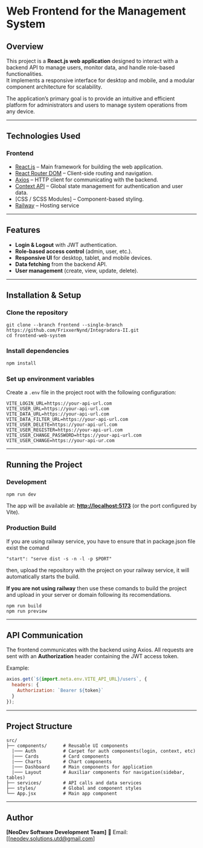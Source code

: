 
# Web Frontend for the Management System

## Overview
This project is a **React.js web application** designed to interact with a backend API to manage users, monitor data, and handle role-based functionalities.  
It implements a responsive interface for desktop and mobile, and a modular component architecture for scalability.

The application’s primary goal is to provide an intuitive and efficient platform for administrators and users to manage system operations from any device.

---

## Technologies Used

### **Frontend**
- [React.js](https://es.react.dev/) – Main framework for building the web application.
- [React Router DOM](https://reactrouter.com/) – Client-side routing and navigation.
- [Axios](https://axios-http.com/) – HTTP client for communicating with the backend.
- [Context API](https://react.dev/reference/react/useContext) – Global state management for authentication and user data.
- [CSS / SCSS Modules] – Component-based styling.
- [Railway]() – Hosting service

---

## Features
- **Login & Logout** with JWT authentication.
- **Role-based access control** (admin, user, etc.).
- **Responsive UI** for desktop, tablet, and mobile devices.
- **Data fetching** from the backend API.
- **User management** (create, view, update, delete).

---

## Installation & Setup

### **Clone the repository**
```
git clone --branch frontend --single-branch https://github.com/FrixxerNynd/Integradora-II.git
cd frontend-web-system
````

### **Install dependencies**

```bash
npm install
```

### **Set up environment variables**

Create a `.env` file in the project root with the following configuration:

```
VITE_LOGIN_URL=https://your-api-url.com 
VITE_USER_URL=https://your-api-url.com
VITE_DATA_URL=https://your-api-url.com
VITE_DATA_FILTER_URL=https://your-api-url.com
VITE_USER_DELETE=https://your-api-url.com
VITE_USER_REGISTER=https://your-api-url.com
VITE_USER_CHANGE_PASSWORD=https://your-api-url.com
VITE_USER_CHANGE=https://your-api-ur.com
```

---

## Running the Project

### **Development**

```
npm run dev
```

The app will be available at:
**[http://localhost:5173](http://localhost:5173)** (or the port configured by Vite).

### **Production Build**
If you are using railway service, you have to ensure that in package.json file exist the comand 
```
"start": "serve dist -s -n -l -p $PORT"
```
then, upload the repository with the project on your railway service, it will automatically starts the build.

**If you are not using railway** then use these comands to build the project and upload in your server or domain following its recomendations.

```
npm run build
npm run preview
```

---

## API Communication

The frontend communicates with the backend using Axios. All requests are sent with an **Authorization** header containing the JWT access token.

Example:

```javascript
axios.get(`${import.meta.env.VITE_API_URL}/users`, {
  headers: {
    Authorization: `Bearer ${token}`
  }
});
```

---

## Project Structure

```
src/
├── components/      # Reusable UI components
  |─── Auth          # Carpet for auth components(login, context, etc)
  |─── Cards         # Card components
  |─── Charts        # Chart components
  |─── Dashboard     # Main components for application
  |─── Layout        # Auxiliar components for navigation(sidebar, tables)
├── services/        # API calls and data services
├── styles/          # Global and component styles
└── App.jsx          # Main app component
```

---

## Author

**\[NeoDev Software Development Team]**
📧 Email: \[[[neodev.solutions.utd@gmail.com](mailto:[neodev.solutions.utd@gmail.com)]

